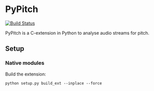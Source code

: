 # PyPitch

[![Build Status](https://travis-ci.org/fofix/python-pypitch.svg?branch=master)](https://travis-ci.org/fofix/python-pypitch)


PyPitch is a C-extension in Python to analyse audio streams for pitch.


## Setup

### Native modules

Build the extension:

    python setup.py build_ext --inplace --force
